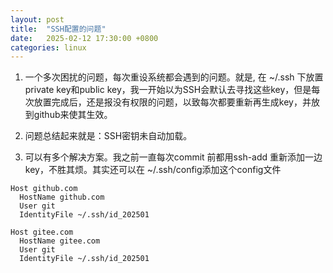 ```yaml
---
layout: post
title:  "SSH配置的问题"
date:   2025-02-12 17:30:00 +0800
categories: linux
---
```


1. 一个多次困扰的问题，每次重设系统都会遇到的问题。就是, 在 ~/.ssh 下放置private key和public key，我一开始以为SSH会默认去寻找这些key，但是每次放置完成后，还是报没有权限的问题，以致每次都要重新再生成key，并放到github来使其生效。 

2. 问题总结起来就是：SSH密钥未自动加载。

3. 可以有多个解决方案。我之前一直每次commit 前都用ssh-add 重新添加一边key，不胜其烦。其实还可以在 ~/.ssh/config添加这个config文件

```
Host github.com
  HostName github.com
  User git
  IdentityFile ~/.ssh/id_202501

Host gitee.com
  HostName gitee.com
  User git
  IdentityFile ~/.ssh/id_202501
```
